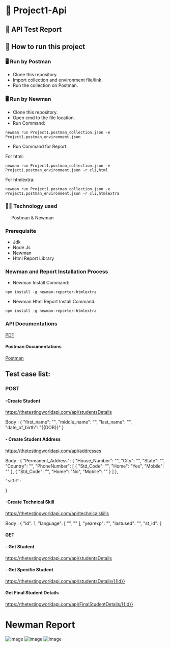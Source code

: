 # :open_file_folder: Project1-Api

## :page_facing_up: API Test Report
## :memo: How to run this project
### 🖥 Run by Postman
* Clone this repository.
* Import collection and environment file/link.
* Run the collection on Postman.
### 🖥 Run by Newman
* Clone this repository.
* Open cmd to the file location.
* Run Command:
```console
newman run Project1.postman_collection.json -e Project1.postman_environment.json
```
* Run Command for Report:

For html:
```console
newman run Project1.postman_collection.json -e Project1.postman_environment.json -r cli,html
```
For htmlextra:
```console
newman run Project1.postman_collection.json -e Project1.postman_environment.json -r cli,htmlextra
```
### :technologist: Technology used
<img src="https://voyager.postman.com/logo/postman-logo-icon-orange.svg"  width="15" height="15"> Postman & Newman

### Prerequisite
- Jdk
- Node Js
- Newman
- Html Report Library

### Newman and Report Installation Process
- Newman Install Command:
``` console
npm install -g newman-reporter-htmlextra
```
- Newman Html Report Install Command:
``` console
npm install -g newman-reporter-htmlextra
```
### API Documentations
[PDF](https://drive.google.com/file/d/1cTcDTPmWr46HHxMjB1WNLAG8ou9PUvCa/view?usp=sharing)
#### Postman Documentations
[Postman](https://documenter.getpostman.com/view/24594715/2s93m622tB)
## Test case list:

### POST
#### -Create Student
https://thetestingworldapi.com/api/studentsDetails

Body :
{ "first_name": "", "middle_name": "", "last_name": "", "date_of_birth": "{{DOB}}"
}
#### - Create Student Address
https://thetestingworldapi.com/api/addresses

Body :
{
    "Permanent_Address": {
        "House_Number": "",
        "City": "",
        "State": "",
        "Country": "",
        "PhoneNumber": [
            {
                "Std_Code": "",
                "Home": "Yes",
                "Mobile": ""
            },
            {
                "Std_Code": "",
                "Home": "No",
                "Mobile": ""
            }
        ]
    },

    "stId": 
}
#### -Create Technical Skill
https://thetestingworldapi.com/api/technicalskills

Body :
{
"id": 1,
"language": [
"",
""
],
"yearexp": "",
"lastused": "",
"st_id": 
}
#### GET
#### - Get Student
https://thetestingworldapi.com/api/studentsDetails

#### - Get Specific Student
https://thetestingworldapi.com/api/studentsDetails/{{Id}}

#### Get Final Student Details
https://thetestingworldapi.com/api/FinalStudentDetails/{{Id}}



# Newman Report
![image](https://github.com/Sayid1218/Quick-Solution-API-Test-Report/assets/97175166/3b6cce36-6035-48f2-9f64-1dde7741dc13)
![image](https://github.com/Sayid1218/Quick-Solution-API-Test-Report/assets/97175166/c9d5fad0-ee9a-4ecc-8e67-4d1fa32a0c46)
![image](https://github.com/Sayid1218/Quick-Solution-API-Test-Report/assets/97175166/7890e125-7d8c-4c76-bc45-91221633f2de)

